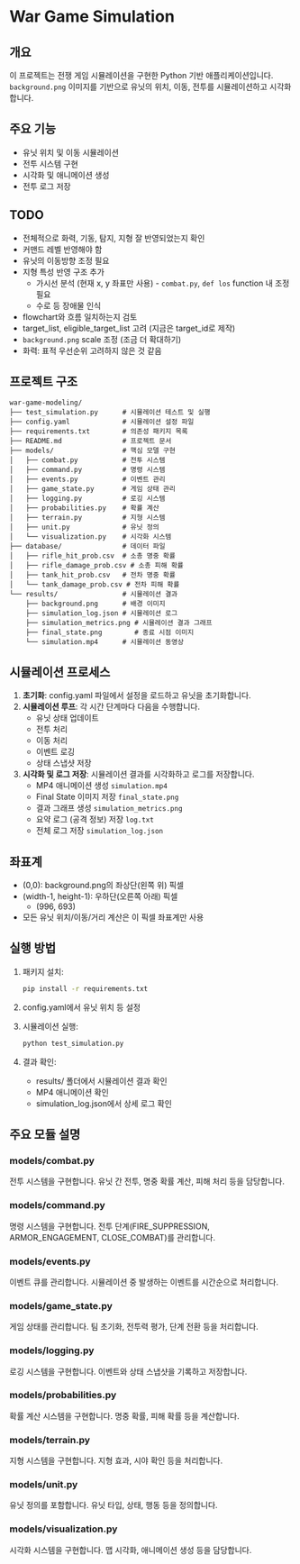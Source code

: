 # War Game Simulation

## 개요
이 프로젝트는 전쟁 게임 시뮬레이션을 구현한 Python 기반 애플리케이션입니다. `background.png` 이미지를 기반으로 유닛의 위치, 이동, 전투를 시뮬레이션하고 시각화합니다.

## 주요 기능
- 유닛 위치 및 이동 시뮬레이션
- 전투 시스템 구현
- 시각화 및 애니메이션 생성
- 전투 로그 저장

## TODO
- 전체적으로 화력, 기동, 탐지, 지형 잘 반영되었는지 확인
- 커맨드 레벨 반영해야 함
- 유닛의 이동방향 조정 필요
- 지형 특성 반영 구조 추가
    - 가시선 분석 (현재 x, y 좌표만 사용) - `combat.py`, `def los` function 내 조정 필요
    - 수로 등 장애물 인식
- flowchart와 흐름 일치하는지 검토
- target_list, eligible_target_list 고려 (지금은 target_id로 제작)
- `background.png` scale 조정 (조금 더 확대하기)
- 화력: 표적 우선순위 고려하지 않은 것 같음


## 프로젝트 구조
```
war-game-modeling/
├── test_simulation.py      # 시뮬레이션 테스트 및 실행
├── config.yaml             # 시뮬레이션 설정 파일
├── requirements.txt        # 의존성 패키지 목록
├── README.md               # 프로젝트 문서
├── models/                 # 핵심 모델 구현
│   ├── combat.py           # 전투 시스템
│   ├── command.py          # 명령 시스템
│   ├── events.py           # 이벤트 관리
│   ├── game_state.py       # 게임 상태 관리
│   ├── logging.py          # 로깅 시스템
│   ├── probabilities.py    # 확률 계산
│   ├── terrain.py          # 지형 시스템
│   ├── unit.py             # 유닛 정의
│   └── visualization.py    # 시각화 시스템
├── database/               # 데이터 파일
│   ├── rifle_hit_prob.csv  # 소총 명중 확률
│   ├── rifle_damage_prob.csv # 소총 피해 확률
│   ├── tank_hit_prob.csv   # 전차 명중 확률
│   └── tank_damage_prob.csv # 전차 피해 확률
└── results/                # 시뮬레이션 결과
    ├── background.png      # 배경 이미지
    ├── simulation_log.json # 시뮬레이션 로그
    ├── simulation_metrics.png # 시뮬레이션 결과 그래프
    ├── final_state.png        # 종료 시점 이미지
    └── simulation.mp4      # 시뮬레이션 동영상
```

## 시뮬레이션 프로세스
1. **초기화**: config.yaml 파일에서 설정을 로드하고 유닛을 초기화합니다.
2. **시뮬레이션 루프**: 각 시간 단계마다 다음을 수행합니다.
   - 유닛 상태 업데이트
   - 전투 처리
   - 이동 처리
   - 이벤트 로깅
   - 상태 스냅샷 저장
3. **시각화 및 로그 저장**: 시뮬레이션 결과를 시각화하고 로그를 저장합니다.
   - MP4 애니메이션 생성 `simulation.mp4`
   - Final State 이미지 저장 `final_state.png`
   - 결과 그래프 생성 `simulation_metrics.png`
   - 요약 로그 (공격 정보) 저장 `log.txt`
   - 전체 로그 저장 `simulation_log.json`

## 좌표계
- (0,0): background.png의 좌상단(왼쪽 위) 픽셀
- (width-1, height-1): 우하단(오른쪽 아래) 픽셀
    - (996, 693)
- 모든 유닛 위치/이동/거리 계산은 이 픽셀 좌표계만 사용

## 실행 방법
1. 패키지 설치:
   ```bash
   pip install -r requirements.txt
   ```

2. config.yaml에서 유닛 위치 등 설정

3. 시뮬레이션 실행:
   ```bash
   python test_simulation.py
   ```

4. 결과 확인:
   - results/ 폴더에서 시뮬레이션 결과 확인
   - MP4 애니메이션 확인
   - simulation_log.json에서 상세 로그 확인

## 주요 모듈 설명

### models/combat.py
전투 시스템을 구현합니다. 유닛 간 전투, 명중 확률 계산, 피해 처리 등을 담당합니다.

### models/command.py
명령 시스템을 구현합니다. 전투 단계(FIRE_SUPPRESSION, ARMOR_ENGAGEMENT, CLOSE_COMBAT)를 관리합니다.

### models/events.py
이벤트 큐를 관리합니다. 시뮬레이션 중 발생하는 이벤트를 시간순으로 처리합니다.

### models/game_state.py
게임 상태를 관리합니다. 팀 초기화, 전투력 평가, 단계 전환 등을 처리합니다.

### models/logging.py
로깅 시스템을 구현합니다. 이벤트와 상태 스냅샷을 기록하고 저장합니다.

### models/probabilities.py
확률 계산 시스템을 구현합니다. 명중 확률, 피해 확률 등을 계산합니다.

### models/terrain.py
지형 시스템을 구현합니다. 지형 효과, 시야 확인 등을 처리합니다.

### models/unit.py
유닛 정의를 포함합니다. 유닛 타입, 상태, 행동 등을 정의합니다.

### models/visualization.py
시각화 시스템을 구현합니다. 맵 시각화, 애니메이션 생성 등을 담당합니다.
